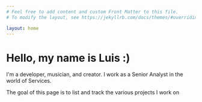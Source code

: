 ```yaml
---
# Feel free to add content and custom Front Matter to this file.
# To modify the layout, see https://jekyllrb.com/docs/themes/#overriding-theme-defaults

layout: home
---
```


  <h1>Hello, my name is Luis :)</h1>
I'm a developer, musician, and creator. I work as a Senior Analyst in the world of Services.

The goal of this page is to list and track the various projects I work on